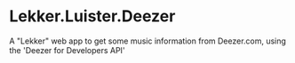 # Lekker.Luister.Deezer
A "Lekker" web app to get some music information from Deezer.com, using the 'Deezer for Developers API'
